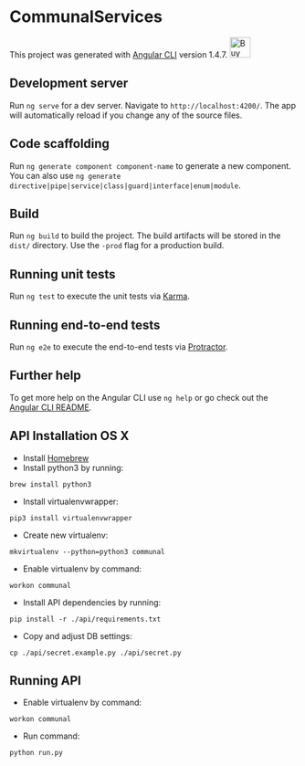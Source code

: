 # CommunalServices

This project was generated with [Angular CLI](https://github.com/angular/angular-cli) version 1.4.7.
<a href='https://ko-fi.com/A1131F' target='_blank'><img height='36' style='border:0px;height:36px;' src='https://az743702.vo.msecnd.net/cdn/kofi1.png?v=2' border='0' alt='Buy Me a Coffee at ko-fi.com' /></a>

## Development server

Run `ng serve` for a dev server. Navigate to `http://localhost:4200/`. The app will automatically reload if you change any of the source files.

## Code scaffolding

Run `ng generate component component-name` to generate a new component. You can also use `ng generate directive|pipe|service|class|guard|interface|enum|module`.

## Build

Run `ng build` to build the project. The build artifacts will be stored in the `dist/` directory. Use the `-prod` flag for a production build.

## Running unit tests

Run `ng test` to execute the unit tests via [Karma](https://karma-runner.github.io).

## Running end-to-end tests

Run `ng e2e` to execute the end-to-end tests via [Protractor](http://www.protractortest.org/).

## Further help

To get more help on the Angular CLI use `ng help` or go check out the [Angular CLI README](https://github.com/angular/angular-cli/blob/master/README.md).

## API Installation OS X

- Install [Homebrew](https://brew.sh)
- Install python3 by running:
```
brew install python3
```
- Install virtualenvwrapper:
```
pip3 install virtualenvwrapper
```
- Create new virtualenv:
```
mkvirtualenv --python=python3 communal
```
- Enable virtualenv by command:
```
workon communal
```
- Install API dependencies by running:
```
pip install -r ./api/requirements.txt
```
- Copy and adjust DB settings:
```
cp ./api/secret.example.py ./api/secret.py
```

## Running API

- Enable virtualenv by command:
```
workon communal
```
- Run command:
```
python run.py
```
